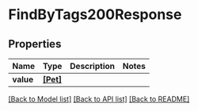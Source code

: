 # FindByTags200Response


## Properties
Name | Type | Description | Notes
------------ | ------------- | ------------- | -------------
**value** | [**[Pet]**](Pet.md) |  | 

[[Back to Model list]](../README.md#documentation-for-models) [[Back to API list]](../README.md#documentation-for-api-endpoints) [[Back to README]](../README.md)



